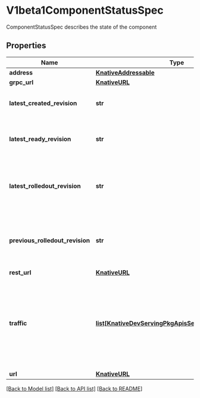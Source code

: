 # V1beta1ComponentStatusSpec

ComponentStatusSpec describes the state of the component
## Properties
Name | Type | Description | Notes
------------ | ------------- | ------------- | -------------
**address** | [**KnativeAddressable**](KnativeAddressable.md) |  | [optional]
**grpc_url** | [**KnativeURL**](KnativeURL.md) |  | [optional]
**latest_created_revision** | **str** | Latest revision name that is created | [optional]
**latest_ready_revision** | **str** | Latest revision name that is in ready state | [optional]
**latest_rolledout_revision** | **str** | Latest revision name that is rolled out with 100 percent traffic | [optional]
**previous_rolledout_revision** | **str** | Previous revision name that is rolled out with 100 percent traffic | [optional]
**rest_url** | [**KnativeURL**](KnativeURL.md) |  | [optional]
**traffic** | [**list[KnativeDevServingPkgApisServingV1TrafficTarget]**](KnativeDevServingPkgApisServingV1TrafficTarget.md) | Traffic holds the configured traffic distribution for latest ready revision and previous rolled out revision. | [optional]
**url** | [**KnativeURL**](KnativeURL.md) |  | [optional]

[[Back to Model list]](../README.md#documentation-for-models) [[Back to API list]](../README.md#documentation-for-api-endpoints) [[Back to README]](../README.md)


